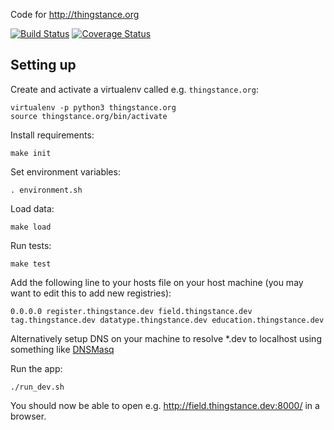 Code for http://thingstance.org

[![Build Status](https://travis-ci.org/thingstance/thingstance.org.svg)](https://travis-ci.org/thingstance/thingstance.org) [![Coverage Status](https://coveralls.io/repos/thingstance/thingstance.org/badge.svg)](https://coveralls.io/r/thingstance/thingstance.org)

Setting up
----------

Create and activate a virtualenv called e.g. `thingstance.org`:

    virtualenv -p python3 thingstance.org
    source thingstance.org/bin/activate

Install requirements:

    make init

Set environment variables:

    . environment.sh

Load data:

    make load

Run tests:

    make test

Add the following line to your hosts file on your host machine (you may want to edit this to add new registries):

    0.0.0.0 register.thingstance.dev field.thingstance.dev tag.thingstance.dev datatype.thingstance.dev education.thingstance.dev

Alternatively setup DNS on your machine to resolve \*.dev to localhost using something like [DNSMasq](http://www.toddandrae.com/?p=111)

Run the app:

    ./run_dev.sh

You should now be able to open e.g. http://field.thingstance.dev:8000/ in a browser.
